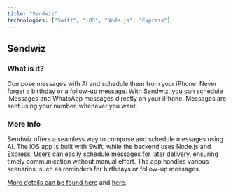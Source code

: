 ```yaml
---
title: "Sendwiz"
technologies: ["Swift", "iOS", "Node.js", "Express"]
---
```


## Sendwiz

### What is it?

Compose messages with AI and schedule them from your iPhone. Never forget a birthday or a follow-up message. With Sendwiz, you can schedule iMessages and WhatsApp messages directly on your iPhone. Messages are sent using your number, whenever you want.

### More Info

Sendwiz offers a seamless way to compose and schedule messages using AI. The iOS app is built with Swift, while the backend uses Node.js and Express. Users can easily schedule messages for later delivery, ensuring timely communication without manual effort. The app handles various scenarios, such as reminders for birthdays or follow-up messages.

[More details can be found here](https://github.com/sendwiz/sendwiz-ios) and [here](https://github.com/sendwiz/sendwiz-backend).
